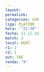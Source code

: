 ```yaml
---
layout: 
permalink: 
categories: LD9
liga: PLATINO
hora: '"22:30"'
fecha: 11.11.24
match: 3
local: DUAT
r1: 2
r2: 1
out: TAE
ronda: "9"
---
```

